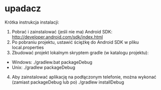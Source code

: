 # upadacz
Krótka instrukcja instalacji:
 1. Pobrać i zainstalować (jeśli nie ma) Android SDK: http://developer.android.com/sdk/index.html
 2. Po pobraniu projektu, ustawić ściężkę do Android SDK w pliku local.properties
 3. Zbudować projekt lokalnym skryptem gradle (w katalogu projektu):
  - Windows: ./gradlew.bat packageDebug
  - Unix: ./gradlew packageDebug
 4. Aby zainstalować aplikację na podłączonym telefonie, można wykonać (zamiast packageDebug lub po) ./gradlew installDebug
